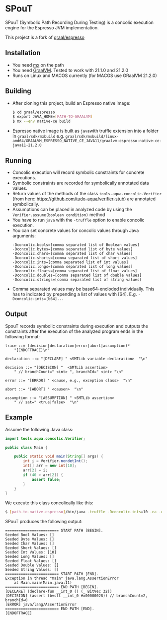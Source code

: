 
# SPouT

SPouT (Symbolic Path Recording During Testing) is a concolic execution engine
for the Espresso JVM implementation.

This project is a fork of [graal/espresso](https://github.com/oracle/graal/)

## Installation

- You need [mx](https://github.com/graalvm/mx) on the path
- You need [GraalVM](https://github.com/graalvm/graalvm-ce-builds/releases). Tested to work with 21.1.0 and 21.2.0
- Runs on Linux and MACOS currently (for MACOS use GRaalVM 21.2.0)

## Building

- After cloning this project, build an Espresso native image:
    ```bash
    $ cd graal/espresso 
    $ export JAVA_HOME=[PATH-TO-GRAALVM]
    $ mx --env native-ce build 
    ```
- Espresso native image is built as ```java```with truffle extension into a folder in ```graal/sdk/mxbuild``` e.g. ```graal/sdk/mxbuild/linux-amd64/GRAALVM_ESPRESSO_NATIVE_CE_JAVA11/graalvm-espresso-native-ce-java11-21.2.0``` 


## Running

- Concolic execution will record symbolic constraints for concrete executions.
- Symbolic constraints are recorded for symbolically annotated data values.
- Return values of the methods of the class ```tools.aqua.concolic.Verifier```
  (from here: https://github.com/tudo-aqua/verifier-stub)
  are annotated symbolically.
- Assumptions can be placed in analyzed code by using the ```Verifier.assume(boolean condition)``` method
- You have to run ```java``` with the ```-truffle``` option to enable concolic 
  execution.
- You can set concrete values for concolic values through Java arguments: 
    ```
    -Dconcolic.bools=[comma separated list of Boolean values]
    -Dconcolic.bytes=[comma separated list of byte values]
    -Dconcolic.chars=[comma separated list of char values]
    -Dconcolic.shorts=[comma separated list of short values]
    -Dconcolic.ints=[comma separated list of int values]
    -Dconcolic.longs=[comma separated list of long values]
    -Dconcolic.floats=[comma separated list of float values]
    -Dconcolic.doubles=[comma separated list of double values]
    -Dconcolic.strings=[comma separated list of string values]
    ```
- Comma separated values may be base64-encloded individually. This has to indicated 
  by prepending a list of values with [64]. E.g. ```-Dconcolic-ints=[b64]...```


## Output

SpouT records symbolic constraints during execution and outputs the constraints 
after the execution of the analyzed program ends in the following format:

```
trace ::= (decision|declaration|error|abort|assumption)* 
    "[ENDOFTRACE]\n"

declaration ::= "[DECLARE] " <SMTLib variable declaration>  "\n"

decision ::= "[DECISION] "  <SMTLib assertion> 
    " // branchCount=" <int> ", branchId=" <int> "\n"

error ::= "[ERROR] " <cause, e.g., exception class>  "\n"

abort ::= "[ABORT] " <causen>  "\n"

assumption ::= "[ASSUMPTION] " <SMTLib assertion> 
    " // sat=" <true|false>  "\n"
```

## Example

Assume the following Java class:

```java
import tools.aqua.concolic.Verifier;

public class Main {

    public static void main(String[] args) {
        int i = Verifier.nondetInt();
        int[] arr = new int[10];
        arr[2] = i;
        if (40 > arr[2]) {
            assert false;
        }
    }
}

```

We execute this class concolically like this: 

```bash
$ [path-to-native-espresso]/bin/java -truffle -Dconcolic.ints=10 -ea -cp [classpath] Main
```

SPouT produces the following output:

```
======================== START PATH [BEGIN].
Seeded Bool Values: []
Seeded Byte Values: []
Seeded Char Values: []
Seeded Short Values: []
Seeded Int Values: [10]
Seeded Long Values: []
Seeded Float Values: []
Seeded Double Values: []
Seeded String Values: []
======================== START PATH [END].
Exception in thread "main" java.lang.AssertionError
	at Main.main(Main.java:11)
======================== END PATH [BEGIN].
[DECLARE] (declare-fun __int_0 () (_ BitVec 32))
[DECISION] (assert (bvslt __int_0 #x00000028)) // branchCount=2, branchId=0
[ERROR] java/lang/AssertionError
======================== END PATH [END].
[ENDOFTRACE]
```




